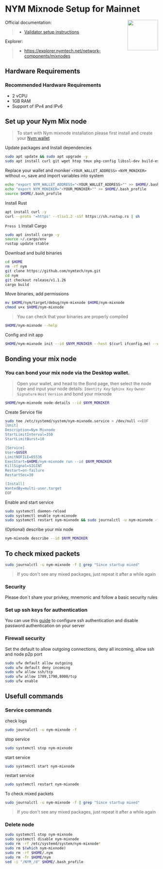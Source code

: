 <div>
<h1 align="left" style="display: flex;"> NYM Mixnode Setup for Mainnet</h1>
<img src="https://avatars.githubusercontent.com/u/51752891?s=200&v=4"  style="float: right;" width="100" height="100"></img>
</div>

Official documentation:
>- [Validator setup instructions](https://nymtech.net/docs/stable/run-nym-nodes/nodes/mixnodes)

Explorer:
>-  https://explorer.nymtech.net/network-components/mixnodes


## Hardware Requirements
### Recommended Hardware Requirements 
 - 2 vCPU
 - 1GB RAM
 - Support of IPv4 and IPv6

## Set up your Nym Mix node
>To start with Nym mixnode installation please first install and create your [Nym wallet](https://nymtech.net/download/)

Update packages and Install dependencies

~~~bash
sudo apt update && sudo apt upgrade -y
sudo apt install curl git wget htop tmux pkg-config libssl-dev build-essential jq make lz4 gcc -y
~~~

Replace your wallet and moniker `<YOUR_WALLET_ADDRESS>` `<NYM_MONIKER>` without `<>`, save and import variables into system

~~~bash
echo "export NYM_WALLET_ADDRESS="<YOUR_WALLET_ADDRESS>"" >> $HOME/.bash_profile
echo "export NYM_MONIKER="<YOUR_MONIKER>"" >> $HOME/.bash_profile
source $HOME/.bash_profile
~~~

Install Rust

~~~bash
apt install curl -y
curl --proto '=https' --tlsv1.2 -sSf https://sh.rustup.rs | sh
~~~

`Press 1`
Install Cargo 

~~~bash
sudo apt install cargo -y
source ~/.cargo/env 
rustup update stable
~~~

Download and build binaries

~~~bash
cd $HOME
rm -rf nym
git clone https://github.com/nymtech/nym.git
cd nym
git checkout release/v1.1.26
cargo build
~~~

Move binaries, add permissions 
~~~bash
mv $HOME/nym/target/debug/nym-mixnode $HOME/nym-mixnode
chmod u+x $HOME/nym-mixnode
~~~

>You can check that your binaries are properly compiled
~~~bash
$HOME/nym-mixnode --help
~~~

Config and init app

~~~bash
$HOME/nym-mixnode init --id $NYM_MONIKER --host $(curl ifconfig.me) --wallet-address $NYM_WALLET_ADDRESS
~~~

## Bonding your mix node
### You can bond your mix node via the Desktop wallet.

>Open your wallet, and head to the Bond page, then select the node type and input your node details: 
`Identity Key` `Sphinx Key` `Owner Signature` `Host` `Version` and bond your mixnode

~~~bash
$HOME/nym-mixnode node-details --id $NYM_MONIKER
~~~

Create Service file

~~~bash
sudo tee /etc/systemd/system/nym-mixnode.service > /dev/null <<EOF
[Unit]
Description=Nym Mixnode
StartLimitInterval=350
StartLimitBurst=10

[Service]
User=$USER
LimitNOFILE=65536
ExecStart=$HOME/nym-mixnode run --id $NYM_MONIKER
KillSignal=SIGINT
Restart=on-failure
RestartSec=30

[Install]
WantedBy=multi-user.target
EOF
~~~

Enable and start service

~~~bash
sudo systemctl daemon-reload
sudo systemctl enable nym-mixnode
sudo systemctl restart nym-mixnode && sudo journalctl -u nym-mixnode -f
~~~

(Optional) describe your mix node

~~~bash
nym-mixnode describe --id $NYM_MONIKER
~~~

## To check mixed packets

~~~bash
sudo journalctl -u nym-mixnode -f | grep "Since startup mixed"
~~~
>If you don't see any mixed packages, just repeat it after a while again

### Security
Please don`t share your privkey, mnemonic and follow a basic security rules

### Set up ssh keys for authentication
You can use this [guide](https://www.digitalocean.com/community/tutorials/how-to-set-up-ssh-keys-on-ubuntu-20-04) to configure ssh authentication and disable password authentication on your server

### Firewall security
Set the default to allow outgoing connections, deny all incoming, allow ssh and node p2p port

~~~bash
sudo ufw default allow outgoing 
sudo ufw default deny incoming 
sudo ufw allow ssh/tcp 
sudo ufw allow 1789,1790,8000/tcp
sudo ufw enable
~~~

## Usefull commands
### Service commands
check logs

~~~bash
sudo journalctl -u nym-mixnode -f
~~~

stop service

~~~bash
sudo systemctl stop nym-mixnode
~~~

start service

~~~bash
sudo systemctl start nym-mixnode
~~~

restart service

~~~bash
sudo systemctl restart nym-mixnode
~~~

To check mixed packets

~~~bash
sudo journalctl -u nym-mixnode -f | grep "Since startup mixed"
~~~
>If you don't see any mixed packages, just repeat it after a while again


### Delete node

~~~bash
sudo systemctl stop nym-mixnode
sudo systemctl disable nym-mixnode
sudo rm -rf /etc/systemd/system/nym-mixnode*
sudo rm $(which nym-mixnode)
sudo rm -rf $HOME/.nym
sudo rm -fr $HOME/nym
sed -i "/NYM_/d" $HOME/.bash_profile
~~~

